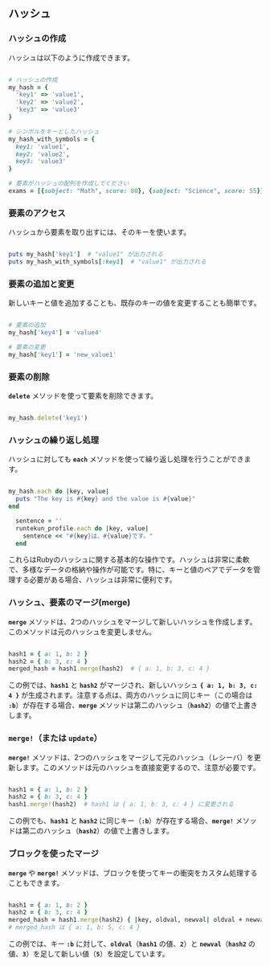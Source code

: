 ## ハッシュ

### **ハッシュの作成**

ハッシュは以下のように作成できます。

```ruby

# ハッシュの作成
my_hash = {
  'key1' => 'value1',
  'key2' => 'value2',
  'key3' => 'value3'
}

# シンボルをキーとしたハッシュ
my_hash_with_symbols = {
  key1: 'value1',
  key2: 'value2',
  key3: 'value3'
}

# 要素がハッシュの配列を作成してください
exams = [{subject: "Math", score: 80}, {subject: "Science", score: 55}]

```

### **要素のアクセス**

ハッシュから要素を取り出すには、そのキーを使います。

```ruby

puts my_hash['key1']  # "value1" が出力される
puts my_hash_with_symbols[:key1]  # "value1" が出力される

```

### **要素の追加と変更**

新しいキーと値を追加することも、既存のキーの値を変更することも簡単です。

```ruby

# 要素の追加
my_hash['key4'] = 'value4'

# 要素の変更
my_hash['key1'] = 'new_value1'

```

### **要素の削除**

**`delete`** メソッドを使って要素を削除できます。

```ruby

my_hash.delete('key1')

```

### **ハッシュの繰り返し処理**

ハッシュに対しても **`each`** メソッドを使って繰り返し処理を行うことができます。

```ruby

my_hash.each do |key, value|
  puts "The key is #{key} and the value is #{value}"
end

  sentence = ''
  runtekun_profile.each do |key, value|
    sentence << "#{key}は、#{value}です。"
  end

```

これらはRubyのハッシュに関する基本的な操作です。ハッシュは非常に柔軟で、多様なデータの格納や操作が可能です。特に、キーと値のペアでデータを管理する必要がある場合、ハッシュは非常に便利です。

### ハッシュ、要素のマージ(merge)

**`merge`** メソッドは、2つのハッシュをマージして新しいハッシュを作成します。このメソッドは元のハッシュを変更しません。

```ruby

hash1 = { a: 1, b: 2 }
hash2 = { b: 3, c: 4 }
merged_hash = hash1.merge(hash2)  # { a: 1, b: 3, c: 4 }

```

この例では、**`hash1`** と **`hash2`** がマージされ、新しいハッシュ **`{ a: 1, b: 3, c: 4 }`** が生成されます。注意する点は、両方のハッシュに同じキー（この場合は **`:b`**）が存在する場合、**`merge`** メソッドは第二のハッシュ（**`hash2`**）の値で上書きします。

### **`merge!`（または `update`）**

**`merge!`** メソッドは、2つのハッシュをマージして元のハッシュ（レシーバ）を更新します。このメソッドは元のハッシュを直接変更するので、注意が必要です。

```ruby

hash1 = { a: 1, b: 2 }
hash2 = { b: 3, c: 4 }
hash1.merge!(hash2)  # hash1 は { a: 1, b: 3, c: 4 } に変更される

```

この例でも、**`hash1`** と **`hash2`** に同じキー（**`:b`**）が存在する場合、**`merge!`** メソッドは第二のハッシュ（**`hash2`**）の値で上書きします。

### **ブロックを使ったマージ**

**`merge`** や **`merge!`** メソッドは、ブロックを使ってキーの衝突をカスタム処理することもできます。

```ruby

hash1 = { a: 1, b: 2 }
hash2 = { b: 3, c: 4 }
merged_hash = hash1.merge(hash2) { |key, oldval, newval| oldval + newval }
# merged_hash は { a: 1, b: 5, c: 4 }

```

この例では、キー **`:b`** に対して、**`oldval`**（**`hash1`** の値、**`2`**）と **`newval`**（**`hash2`** の値、**`3`**）を足して新しい値（**`5`**）を設定しています。